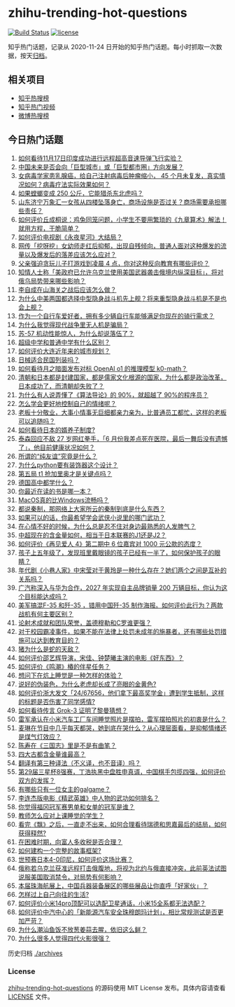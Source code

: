 # zhihu-trending-hot-questions

[![Build Status](https://github.com/justjavac/zhihu-trending-hot-questions/workflows/ci/badge.svg?branch=master)](https://github.com/justjavac/zhihu-trending-hot-questions/actions)
[![license](https://img.shields.io/github/license/justjavac/zhihu-trending-hot-questions)](https://github.com/justjavac/zhihu-trending-hot-questions/blob/master/LICENSE)

知乎热门话题，记录从 2020-11-24
日开始的知乎热门话题。每小时抓取一次数据，按天[归档](./archives)。

## 相关项目

- [知乎热搜榜](https://github.com/justjavac/zhihu-trending-top-search)
- [知乎热门视频](https://github.com/justjavac/zhihu-trending-hot-video)
- [微博热搜榜](https://github.com/justjavac/weibo-trending-hot-search)

## 今日热门话题

<!-- BEGIN -->
<!-- 最后更新时间 Mon Nov 18 2024 10:56:46 GMT+0800 (China Standard Time) -->

1. [如何看待11月17日印度成功进行远程超高音速导弹飞行实验？](https://www.zhihu.com/question/4393078452)
1. [中国未来是否会向「巨型城市」或「巨型都市圈」方向发展？](https://www.zhihu.com/question/667440955)
1. [女病毒学家患乳腺癌，给自己注射病毒后肿瘤缩小， 45 个月未复发，真实情况如何？病毒疗法实际效果如何？](https://www.zhihu.com/question/4373018618)
1. [如果螳螂变成 250 公斤，它能猎杀东北虎吗？](https://www.zhihu.com/question/4352313907)
1. [山东济宁万象汇一女孩从四楼坠落身亡，商场设施是否过关？商场需要承担哪些责任？](https://www.zhihu.com/question/4397184858)
1. [如何评价丘成桐说：鸡兔同笼问题，小学生不要用繁琐的《九章算术》解法！就用方程，干脆简单？](https://www.zhihu.com/question/4278936989)
1. [如何评价电视剧《永夜星河》大结局？](https://www.zhihu.com/question/4413020883)
1. [网传「挖呀挖」女幼师走红后抑郁，出现自残倾向，普通人面对这种爆发的流量以及爆发后的落差应该怎么应对？](https://www.zhihu.com/question/4371925646)
1. [父亲强迫贪玩儿子打游戏到凌晨 4 点，你对这种反向教育有哪些评价？](https://www.zhihu.com/question/4249958810)
1. [知情人士称「美政府已允许乌克兰使用美国武器袭击俄境内纵深目标」，将对俄乌局势带来哪些影响？](https://www.zhihu.com/question/4449122301)
1. [李自成在山海关之战后应该怎么做？](https://www.zhihu.com/question/4306606196)
1. [为什么中美两国都选择中型隐身战斗机先上舰？将来重型隐身战斗机是不是也会上舰？](https://www.zhihu.com/question/4319968076)
1. [作为一个自行车爱好者，拥有多少辆自行车能够满足你现在的骑行需求？](https://www.zhihu.com/question/3233835033)
1. [为什么我觉得现代战争里无人机是骗局？](https://www.zhihu.com/question/659946498)
1. [苏-57 机动性能惊人，为什么却说落伍了？](https://www.zhihu.com/question/4304320749)
1. [超级中学和普通中学有什么区别？](https://www.zhihu.com/question/381794068)
1. [如何评价大连近年来的城市规划？](https://www.zhihu.com/question/481575080)
1. [日械适合民国列装吗？](https://www.zhihu.com/question/1577836107)
1. [如何看待月之暗面发布对标 OpenAI o1 的推理模型 k0-math？](https://www.zhihu.com/question/4337072948)
1. [清朝和日本都是封建国家，都是儒家文化根源的国家，为什么都是政治改革，日本成功了，而清朝却失败了？](https://www.zhihu.com/question/833219243)
1. [为什么有人说弄懂了《算法导论》的 90%，就超越了 90%的程序员？](https://www.zhihu.com/question/315201616)
1. [怎么学会更好地控制自己的情绪呢？](https://www.zhihu.com/question/4351383385)
1. [老板十分敬业，大事小情事无巨细都亲力亲为，比普通员工都忙，这样的老板可以追随吗？](https://www.zhihu.com/question/4372129959)
1. [如何看待日本的婿养子制度?](https://www.zhihu.com/question/4164177364)
1. [泰森回应不敌 27 岁网红拳手，「6 月份我差点死在医院，最后一舞后没有遗憾了」，他目前健康状况如何？](https://www.zhihu.com/question/4373331825)
1. [所谓的“纯友谊”究竟是什么？](https://www.zhihu.com/question/4302521416)
1. [为什么python要有装饰器这个设计？](https://www.zhihu.com/question/3599591424)
1. [第五局 t1 抢加里奥才是关键点吗？](https://www.zhihu.com/question/3271909366)
1. [德国高中都学什么？](https://www.zhihu.com/question/350089802)
1. [你最近在读的书是哪一本？](https://www.zhihu.com/question/800718032)
1. [MacOS真的比Windows流畅吗？](https://www.zhihu.com/question/771169514)
1. [都说秦制，那网络上大家所云的秦制到底是什么东西？](https://www.zhihu.com/question/655480473)
1. [如果可以的话，你最希望学会武侠小说里的哪门武功？](https://www.zhihu.com/question/334866067)
1. [在心情不好的时候，为什么总是忍不住对身边最熟悉的人发脾气？](https://www.zhihu.com/question/4345021951)
1. [中超现在的含金量如何，相当于日本联赛的J1还是J2？](https://www.zhihu.com/question/650023449)
1. [如何评价《再见爱人 4》第二期中 6 位嘉宾对 1000 元公款的态度？](https://www.zhihu.com/question/2332772866)
1. [孩子上五年级了，发现班里戴眼镜的孩子已经有一半了，如何保护孩子的眼睛？](https://www.zhihu.com/question/2775344772)
1. [年代剧《小巷人家》中宋莹对于黄玲是一种什么存在？她们两个之间是互补的关系吗？](https://www.zhihu.com/question/2674065471)
1. [广汽称深入与华为合作，2027 年实现自主品牌销量 200 万辆目标，你认为这个目标能达成吗？](https://www.zhihu.com/question/4233184780)
1. [美军搞混F-35 和歼-35 ，错用中国歼-35 制作海报。如何评价此行为？两款战机有何主要区别？](https://www.zhihu.com/question/4064617275)
1. [论射术成就和团队荣誉，盖德穆勒和C罗谁更强？](https://www.zhihu.com/question/4274676195)
1. [对于校园霸凌事件，如果不能在法律上处罚未成年的施暴者，还有哪些处罚措施可以达到教育目的？](https://www.zhihu.com/question/4227489700)
1. [猪为什么是蛇的天敌？](https://www.zhihu.com/question/598821148)
1. [如何评价邵艺辉导演，宋佳、钟楚曦主演的电影《好东西》？](https://www.zhihu.com/question/3693088991)
1. [如何评价《鸣潮》椿的伴星任务？](https://www.zhihu.com/question/4229854738)
1. [想问下在炕上睡觉是一种怎样的体验？](https://www.zhihu.com/question/38127923)
1. [说好的伪装色，为什么老虎却长成了亮眼的金黄色?](https://www.zhihu.com/question/630883420)
1. [如何评价浙大发文「24/67656，他们拿下最高奖学金」遭到学生抵制，这样的标题是否伤害了同学感情?](https://www.zhihu.com/question/4213689883)
1. [如何看待传言 Grok-3 证明了黎曼猜想？](https://www.zhihu.com/question/4406410266)
1. [雷军承认在小米汽车工厂车间睡觉照片是摆拍，雷军摆拍照片的初衷是什么？](https://www.zhihu.com/question/4175205805)
1. [麦琳在节目中几乎每天都哭，她到底在哭什么？从心理层面看，是抑郁情绪还是煤气灯效应？](https://www.zhihu.com/question/4300234213)
1. [陈寿在《三国志》里是不是有曲笔？](https://www.zhihu.com/question/4354616410)
1. [四大古都含金量谁最高？](https://www.zhihu.com/question/3556509644)
1. [翻译有第三种译法（不义译，也不音译）吗？](https://www.zhihu.com/question/3875891518)
1. [第29届三星杯8强赛，丁浩执黑中盘胜申真谞，中国棋手包揽四强，如何评价双方的发挥？](https://www.zhihu.com/question/4400983000)
1. [有哪些只有一位女主的galgame？](https://www.zhihu.com/question/632091923)
1. [李连杰版电影《精武英雄》中人物的武功如何排名？](https://www.zhihu.com/question/509948072)
1. [你觉得福冈冠军赛男单和女单的冠军是谁？](https://www.zhihu.com/question/4337848978)
1. [教师怎么应对上课睡觉的学生？](https://www.zhihu.com/question/652253117)
1. [看完《飘》之后，一直走不出来，如何合理看待瑞德和思嘉最后的结局，如何获得释然?](https://www.zhihu.com/question/67670527)
1. [在困难时期，向富人多收税是否合理？](https://www.zhihu.com/question/4051759667)
1. [如何建构一个完整的故事框架?](https://www.zhihu.com/question/31630184)
1. [世预赛日本4-0印尼，如何评价这场比赛？](https://www.zhihu.com/question/4267957880)
1. [俄称若乌克兰获准远程打击俄腹地，将视为北约与俄直接冲突，此前英法试图说服美国取消禁令，对局势有何影响？](https://www.zhihu.com/question/4081610760)
1. [本届珠海航展上，中国兵器装备展区的哪些展品让你直呼「好家伙」？](https://www.zhihu.com/question/3963261918)
1. [怎样过上自己向往的生活?](https://www.zhihu.com/question/4340235245)
1. [如何评价小米14pro顶配可以选配卫星通话，小米15全系都无法选配？](https://www.zhihu.com/question/2908982805)
1. [如何评价中汽中心的「新能源汽车安全珠穆朗玛计划」，相比常规测试是否更加严苛？](https://www.zhihu.com/question/4307963715)
1. [为什么潮汕鱼饭不放葱姜蒜去腥，依旧这么鲜？](https://www.zhihu.com/question/664293409)
1. [为什么很多人觉得四代火影很强？](https://www.zhihu.com/question/638604292)

<!-- END -->

历史归档 [./archives](./archives)

### License

[zhihu-trending-hot-questions](https://github.com/justjavac/zhihu-trending-hot-questions)
的源码使用 MIT License 发布。具体内容请查看 [LICENSE](./LICENSE) 文件。
